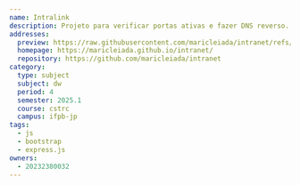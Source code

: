 ```yaml
---
name: Intralink
description: Projeto para verificar portas ativas e fazer DNS reverso.
addresses:
  preview: https://raw.githubusercontent.com/maricleiada/intranet/refs/heads/main/Preview.png
  homepage: https://maricleiada.github.io/intranet/
  repository: https://github.com/maricleiada/intranet
category:
  type: subject
  subject: dw
  period: 4
  semester: 2025.1
  course: cstrc
  campus: ifpb-jp
tags:
  - js
  - bootstrap
  - express.js
owners:
  - 20232380032
---
```

